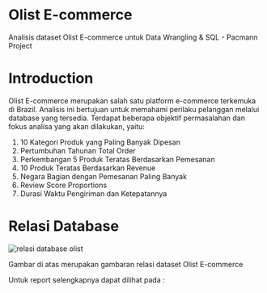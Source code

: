 # Olist E-commerce
Analisis dataset Olist E-commerce untuk Data Wrangling & SQL - Pacmann Project

# Introduction 
Olist E-commerce merupakan salah satu platform e-commerce terkemuka di Brazil. Analisis ini bertujuan untuk memahami perilaku pelanggan melalui database yang tersedia. Terdapat beberapa objektif permasalahan dan fokus analisa yang akan dilakukan, yaitu: 

1. 10 Kategori Produk yang Paling Banyak Dipesan
2. Pertumbuhan Tahunan Total Order
3. Perkembangan 5 Produk Teratas Berdasarkan Pemesanan
4. 10 Produk Teratas Berdasarkan Revenue
5. Negara Bagian dengan Pemesanan Paling Banyak
6. Review Score Proportions
7. Durasi Waktu Pengiriman dan Ketepatannya

# Relasi Database

![relasi database olist](https://github.com/dimasdwi-s/Olist-E-commerce-Analysis/assets/88280579/70c8e89e-d0b1-4f5d-a951-504de692fd52)

Gambar di atas merupakan gambaran relasi dataset Olist E-commerce

Untuk report selengkapnya dapat dilihat pada : 
